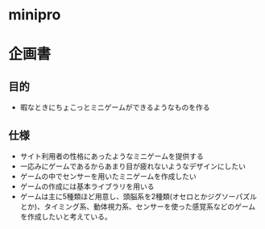 # minipro

# 企画書

## 目的
- 暇なときにちょこっとミニゲームができるようなものを作る

## 仕様
- サイト利用者の性格にあったようなミニゲームを提供する
- 一応みにゲームであるからあまり目が疲れないようなデザインにしたい
- ゲームの中でセンサーを用いたミニゲームを作成したい
- ゲームの作成には基本ライブラリを用いる
- ゲームは主に5種類ほど用意し、頭脳系を2種類(オセロとかジグソーパズルとか)、タイミング系、動体視力系、センサーを使った感覚系などのゲームを作成したいと考えている。
